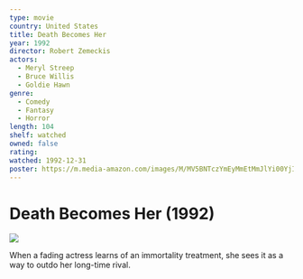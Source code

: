 ```yaml
---
type: movie
country: United States
title: Death Becomes Her
year: 1992
director: Robert Zemeckis
actors:
  - Meryl Streep
  - Bruce Willis
  - Goldie Hawn
genre:
  - Comedy
  - Fantasy
  - Horror
length: 104
shelf: watched
owned: false
rating:
watched: 1992-12-31
poster: https://m.media-amazon.com/images/M/MV5BNTczYmEyMmEtMmJlYi00YjI2LTg3MzUtMzEyODUwYWYzNjJhXkEyXkFqcGc@._V1_SX300.jpg
---
```


# Death Becomes Her (1992)

![](https://m.media-amazon.com/images/M/MV5BNTczYmEyMmEtMmJlYi00YjI2LTg3MzUtMzEyODUwYWYzNjJhXkEyXkFqcGc@._V1_SX300.jpg)

When a fading actress learns of an immortality treatment, she sees it as a way to outdo her long-time rival.